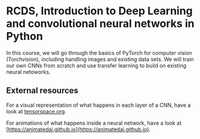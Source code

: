 # RCDS, Introduction to Deep Learning and convolutional neural networks in Python

In this course, we will go through the basics of PyTorch for computer vision (Torchvision), including handling images and existing data sets. We will train our own CNNs from scratch and use transfer learning to build on existing neural netoworks.




## External resources

For a visual representation of what happens in each layer of a CNN, have a look at [tensorspace.org](tensorspace.org).

For animations of what happens inside a neural network, have a look at [https://animatedai.github.io](https://animatedai.github.io).
